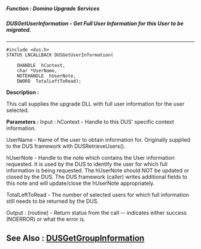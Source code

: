 ##### Function : Domino Upgrade Services
##### DUSGetUserInformation - Get Full User Information for this User to be migrated.
---
```
#include <dus.h>
STATUS LNCALLBACK DUSGetUserInformation(

	DHANDLE  hContext,
	char *UserName,
	NOTEHANDLE  hUserNote,
	DWORD  TotalLeftToRead);
```
**Description :**

This call supplies the upgrade DLL with full user information for the user 
selected.

**Parameters :**
Input :
hContext  -  Handle to this DUS' specific context information.

UserName  -  Name of the user to obtain information for.  Originally supplied to the DUS framework with DUSRetrieveUsers().

hUserNote  -  Handle to the note which contains the User information requested.  It is used by the DUS to identify the user for which full information is being requested.  The hUserNote should NOT be updated or closed by the DUS.  The DUS framework (caller) writes additional fields to this note and will update/close the hUserNote appropriately. 

TotalLeftToRead  -  The number of selected users for which full information still needs to be returned by the DUS.

Output :
(routine)  -  Return status from the call -- indicates either success (NOERROR) or what the error is.



**See Also :**
[DUSGetGroupInformation](/domino-c-api-docs/reference/Func/DUSGetGroupInformation)
---
